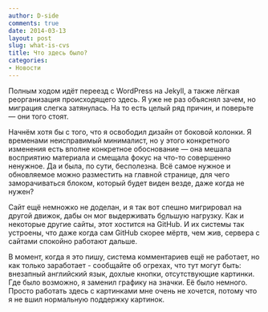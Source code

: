 ```yaml
---
author: D-side
comments: true
date: 2014-03-13
layout: post
slug: what-is-cvs
title: Что здесь было?
categories:
- Новости
---
```

Полным ходом идёт переезд с WordPress на Jekyll, а также лёгкая реорганизация происходящего здесь. Я уже не раз объяснял зачем, но миграция слегка затянулась. На то есть целый ряд причин, и поверьте &mdash; они того стоят.

Начнём хотя бы с того, что я освободил дизайн от боковой колонки. Я временами неисправимый минималист, но у этого конкретного изменения есть вполне конкретное обоснование &mdash; она мешала восприятию материала и смещала фокус на что-то совершенно ненужное. Да и была, по сути, бесполезна. Всё самое нужное и обновляемое можно разместить на главной странице, для чего заморачиваться блоком, который будет виден везде, даже когда не нужен?

Сайт ещё немножко не доделан, и я так вот спешно мигрировал на другой движок, дабы он мог выдерживать б<u>о</u>льшую нагрузку. Как и некоторые другие сайты, этот хостится на GitHub. И их системы так устроены, что даже когда сам GitHub скорее мёртв, чем жив, сервера с сайтами спокойно работают дальше.

В момент, когда я это пишу, система комментариев ещё не работает, но как только заработает - сообщайте об огрехах, что тут могут быть: внезапный английский язык, дохлые кнопки, отсутствующие картинки. Где было возможно, я заменил графику на значки. Её было немного. Просто работать здесь с картинками мне очень не хочется, потому что я не вшил нормальную поддержку картинок.
